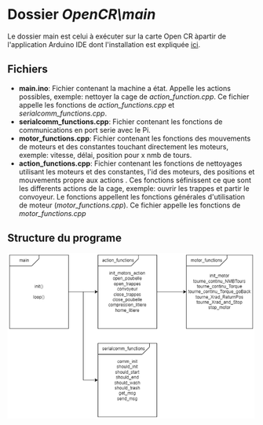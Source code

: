 # Dossier *OpenCR\main* 

Le dossier main est celui à exécuter sur la carte Open CR àpartir de l'application Arduino IDE dont l'installation est expliquée [ici](../../../README.md).

## Fichiers

- **main.ino**: Fichier contenant la machine a état. Appelle les actions possibles, exemple: nettoyer la cage de *action_function.cpp*. Ce fichier appelle les fonctions de *action_functions.cpp* et *serialcomm_functions.cpp*.
- **serialcomm_functions.cpp**: Fichier contenant les fonctions de communications en port serie avec le Pi.
- **motor_functions.cpp**: Fichier contenant les fonctions des mouvements de moteurs et des constantes touchant directement les moteurs, exemple: vitesse, délai, position pour x nmb de tours. 
- **action_functions.cpp**: Fichier contenant les fonctions de nettoyages utilisant les moteurs et des constantes, l'id des moteurs, des positions et mouvements propre aux actions . Ces fonctions séfinissent ce que sont les differents actions de la cage, exemple: ouvrir les trappes et partir le convoyeur. Le fonctions appellent les fonctions générales d'utilisation de moteur (*motor_functions.cpp*). Ce fichier appelle les fonctions de *motor_functions.cpp*

## Structure du programe

<img src="../../../Documentation/Images/hierarchieOpenCr.png">
